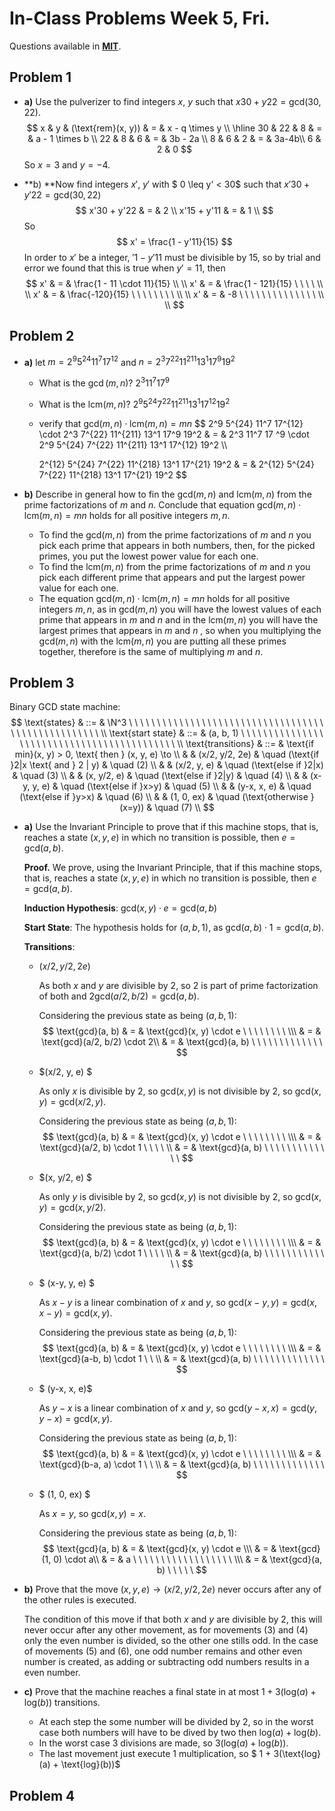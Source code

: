 # In-Class Problems Week 5, Fri.

Questions available in [**MIT**](https://openlearninglibrary.mit.edu/assets/courseware/v1/c0665513f68801c7f3c3732cd997fb6e/asset-v1:OCW+6.042J+2T2019+type@asset+block/MIT6_042JS15_cp12.pdf).

## Problem 1

* **a)** Use the pulverizer to find integers $x$, $y$ such that $x30 + y22 = \text{gcd}(30, 22)$.
  $$
  x & y & (\text{rem}(x, y)) & = & x - q \times y \\ 
  \hline
  30 & 22 & 8 & = & a - 1 \times b \\
  22 & 8 & 6 & = & 3b - 2a \\
  8 & 6 & 2 & = & 3a-4b\\
  6 & 2 & 0
  $$
  So $x = 3$ and $y = -4$.

* **b) **Now find integers $x'$, $y'$ with $ 0 \leq y' < 30$ such that $x'30 + y'22 = \text{gcd}(30, 22)$
  $$
  x'30 + y'22 & = & 2 \\ 
  x'15 + y'11 & = & 1 \\ 
  $$
  So
  $$
  x' = \frac{1 - y'11}{15}
  $$
  In order to $x'$ be a integer, $'1-y'11$ must be divisible by $15$, so by trial and error we found that this is true when $y' = 11$, then
  $$
  x' & = & \frac{1 - 11 \cdot 11}{15} \\ \\
  x' & = & \frac{1 - 121}{15} \ \ \ \  \\ \\
  x' & = & \frac{-120}{15} \ \ \ \ \ \ \ \ \\ \\
  x' & = & -8 \ \ \ \ \ \ \ \ \ \ \ \ \ \  \\ \\
  $$

## Problem 2

* **a)** let $m=2^9 5^{24} 11^7 17^{12}$ and $n = 2^3 7^{22} 11^{211} 13^1 17^9 19^2$

  * What is the $\gcd(m, n)$? $2^3 11^7 17 ^9$

  * What is the $\text{lcm}(m, n)$? $2^9 5^{24} 7^{22} 11^{211} 13^1 17^{12} 19^2$

  * verify that $\text{gcd}(m, n) \cdot \text{lcm}(m, n) = mn$
    $$
    2^9 5^{24} 11^7 17^{12} \cdot 2^3 7^{22} 11^{211} 13^1 17^9 19^2 & = & 2^3 11^7 17 ^9 \cdot  2^9 5^{24} 7^{22} 11^{211} 13^1 17^{12} 19^2 \\\\
    
    2^{12} 5^{24} 7^{22} 11^{218} 13^1 17^{21} 19^2 & = & 2^{12} 5^{24} 7^{22} 11^{218} 13^1 17^{21} 19^2
    $$
    

* **b)** Describe in general how to fin the $\text{gcd}(m,n)$ and $\text{lcm}(m,n)$ from the prime factorizations of $m$ and $n$. Conclude that equation $\text{gcd}(m, n) \cdot \text{lcm}(m, n) = mn$ holds for all positive integers $m, n$.

  * To find the $\text{gcd}(m, n)$ from the prime factorizations of $m$ and $n$ you pick each prime that appears in both numbers, then, for the picked primes, you put the lowest power value for each one.
  * To find the $\text{lcm}(m, n)$ from the prime factorizations of $m$ and $n$ you pick each different prime that appears and put the largest power value for each one.
  * The equation $\text{gcd}(m, n) \cdot \text{lcm}(m, n) = mn$ holds for all positive integers $m, n$, as in $\text{gcd}(m,n)$ you will have the lowest values of each prime that appears in $m$ and $n$ and in the $\text{lcm}(m,n)$ you will have the largest primes that appears in $m$ and $n$ , so when you multiplying the $\text{gcd}(m,n)$ with the $\text{lcm}(m,n)$ you are putting all these primes together, therefore is the same of multiplying $m$ and $n$.


## Problem 3

Binary GCD state machine:
$$
\text{states} & ::= & \N^3 \ \ \ \ \ \ \ \ \ \ \ \ \ \ \ \ \ \ \ \ \ \ \ \ \ \ \ \ \ \ \ \ \ \ \ \ \ \ \ \ \ \ \ \ \ \ \ \ \ \ \ \\
\text{start state} & ::= & (a, b, 1) \ \ \ \ \ \ \ \ \ \ \ \ \ \ \ \ \ \ \ \ \ \ \ \ \ \ \ \ \ \ \ \ \ \ \ \ \ \ \ \ \ \ \  \\
\text{transitions} & ::= & \text{if min}(x, y) > 0, \text{ then } (x, y, e) \to \\
& & (x/2, y/2, 2e) & \quad (\text{if }2|x \text{ and } 2 | y) & \quad (2) \\
& & (x/2, y, e) & \quad (\text{else if }2|x) & \quad (3) \\
& & (x, y/2, e) & \quad (\text{else if }2|y) & \quad (4) \\
& & (x-y, y, e) & \quad (\text{else if }x>y) & \quad (5) \\
& & (y-x, x, e) & \quad (\text{else if }y>x) & \quad (6) \\
& & (1, 0, ex) & \quad (\text{otherwise } (x=y)) & \quad (7) \\
$$

* **a)** Use the Invariant Principle to prove that if this machine stops, that is, reaches a state $(x, y , e)$ in which no transition is possible, then $e = \text{gcd}(a, b)$.

  **Proof.** We prove, using the Invariant Principle, that if this machine stops, that is, reaches a state $(x, y , e)$ in which no transition is possible, then $e = \text{gcd}(a, b)$.

  **Induction Hypothesis**: $\text{gcd}(x, y) \cdot e = \text{gcd}(a, b)$

  **Start State**: The hypothesis holds for $(a, b, 1)$, as  $\text{gcd}(a, b) \cdot 1 = \text{gcd}(a, b)$.

  **Transitions**: 

  * $(x/2, y/2, 2e)$

    As both $x$ and $y$ are divisible by $2$, so $2$ is part of prime factorization of both and $2\text{gcd}(a/2, b/2) = \text{gcd}(a, b)$.

    Considering the previous state as being $(a, b, 1)$:
    $$
    \text{gcd}(a, b) & = & \text{gcd}(x, y) \cdot e \ \ \ \ \ \ \ \ \\\
     & = & \text{gcd}(a/2, b/2) \cdot 2\\
     & = & \text{gcd}(a, b) \ \ \ \ \ \ \ \ \ \ \ \ \
    $$

  * $(x/2, y, e) $

    As only $x$ is divisible by $2$, so $\text{gcd}(x, y)$ is not divisible by $2$, so $\text{gcd}(x, y) = \text{gcd}(x/2, y)$.

    Considering the previous state as being $(a, b, 1)$:
    $$
    \text{gcd}(a, b) & = & \text{gcd}(x, y) \cdot e \ \ \ \ \ \ \ \ \\\
     & = & \text{gcd}(a/2, b) \cdot 1 \ \ \ \ \\
     & = & \text{gcd}(a, b) \ \ \ \ \ \ \ \ \ \ \ \ \
    $$

  * $(x, y/2, e) $

    As only $y$ is divisible by $2$, so $\text{gcd}(x, y)$ is not divisible by $2$, so $\text{gcd}(x, y) = \text{gcd}(x, y/2)$.

    Considering the previous state as being $(a, b, 1)$:
    $$
    \text{gcd}(a, b) & = & \text{gcd}(x, y) \cdot e \ \ \ \ \ \ \ \ \\\
     & = & \text{gcd}(a, b/2) \cdot 1 \ \ \ \ \\
     & = & \text{gcd}(a, b) \ \ \ \ \ \ \ \ \ \ \ \ \
    $$

  * $ (x-y, y, e) $

    As $x-y$ is a linear combination of $x$ and $y$, so $\text{gcd}(x-y, y) = \text{gcd}(x, x-y) = \text{gcd}(x, y)$.

    Considering the previous state as being $(a, b, 1)$:
    $$
    \text{gcd}(a, b) & = & \text{gcd}(x, y) \cdot e \ \ \ \ \ \ \ \ \\\
     & = & \text{gcd}(a-b, b) \cdot 1 \ \ \\
     & = & \text{gcd}(a, b) \ \ \ \ \ \ \ \ \ \ \ \ \
    $$
    

  * $ (y-x, x, e)$

    As $y-x$ is a linear combination of $x$ and $y$, so $\text{gcd}(y-x, x) = \text{gcd}(y, y-x) = \text{gcd}(x, y)$.

    Considering the previous state as being $(a, b, 1)$:
    $$
    \text{gcd}(a, b) & = & \text{gcd}(x, y) \cdot e \ \ \ \ \ \ \ \ \\\
     & = & \text{gcd}(b-a, a) \cdot 1 \ \ \\
     & = & \text{gcd}(a, b) \ \ \ \ \ \ \ \ \ \ \ \ \
    $$

  * $ (1, 0, ex) $

    As $x = y$, so $\text{gcd}(x, y) = x$.

    Considering the previous state as being $(a, b, 1)$:
    $$
    \text{gcd}(a, b) & = & \text{gcd}(x, y) \cdot e \\\
     & = & \text{gcd}(1, 0) \cdot a\\
      & = & a \ \ \ \ \ \ \ \ \ \ \ \ \ \ \ \ \ \ \\\
     & = & \text{gcd}(a, b) \ \ \ \ \
    $$

* **b)** Prove that the move $(x, y, e) \to (x/2, y/2, 2e)$ never occurs after any of the other rules is executed.

  The condition of this move if that both $x$ and $y$ are divisible by 2, this will never occur after any other movement, as for movements (3) and (4) only the even number is divided, so the other one stills odd. In the case of movements (5) and (6), one odd number remains and other even number is created, as adding or subtracting odd numbers results in a even number.

* **c)** Prove that the machine reaches a final state in at most $1 + 3(\text{log}(a) + \text{log}(b))$ transitions.

  * At each step the some number will be divided by 2, so in the worst case both numbers will have to be dived by two then $\text{log}(a) + \text{log}(b)$.
  * In the worst case 3 divisions are made, so  $3(\text{log}(a) + \text{log}(b))$.
  * The last movement just execute 1 multiplication, so $ 1 + 3(\text{log}(a) + \text{log}(b))$

## Problem 4

